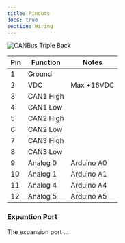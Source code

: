 ```yaml
---
title: Pinouts
docs: true
section: Wiring
---
```


![CANBus Triple Back](/images/cbt-pinout-back.jpg "CANBus Triple Back")

|Pin|Function|Notes|
|---|---|---|
| 1| Ground |   |
| 2| VDC |  	Max +16VDC |
| 3|CAN1 High|   |
| 4|CAN1 Low |   |
| 5|CAN2 High|   |
| 6|CAN2 Low |   |
| 7|CAN3 High|   |
| 8|CAN3 Low |   |
| 9|Analog 0| Arduino A0 |
|10|Analog 1| Arduino A1 |
|11|Analog 4| Arduino A4 |
|12|Analog 5| Arduino A5 |


### Expantion Port

The expansion port ...
